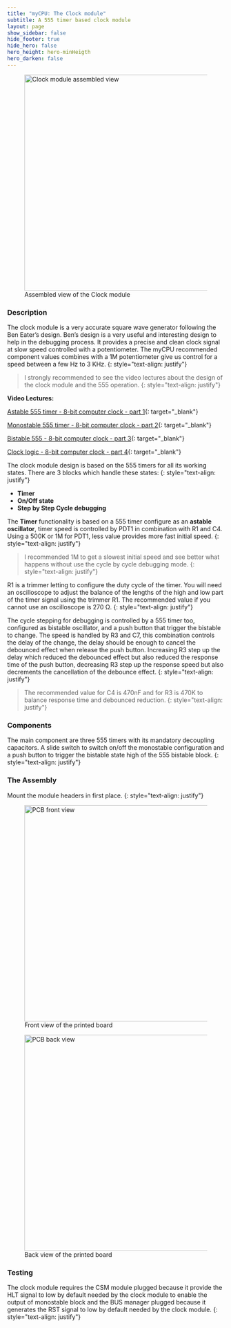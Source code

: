 ```yaml
---
title: "myCPU: The Clock module"
subtitle: A 555 timer based clock module
layout: page
show_sidebar: false
hide_footer: true
hide_hero: false
hero_height: hero-minHeigth
hero_darken: false
---
```

<figure class="center">
    <img src="{{ site.baseurl }}/img/mycpu/modules/clock/clock_assembled.png" alt="Clock module assembled view" title="Assembled view of the Clock module" width="500px">
    <figcaption>Assembled view of the Clock module</figcaption>
</figure>

### Description
The clock module is a very accurate square wave generator following the Ben Eater’s design. Ben’s design is a very useful and interesting design to help in the debugging process. It provides a precise and clean clock signal at slow speed controlled with a potentiometer. The myCPU recommended component values combines with a 1M potentiometer give us control for a speed between a few Hz to 3 KHz.
{: style="text-align: justify"}

>I strongly recommended to see the video lectures about the design of the clock module and the 555 operation.
{: style="text-align: justify"}

**Video Lectures:**

[Astable 555 timer - 8-bit computer clock - part 1](https://www.youtube.com/watch?v=kRlSFm519Bo&list=PLowKtXNTBypGqImE405J2565dvjafglHU){: target="_blank"}

[Monostable 555 timer - 8-bit computer clock - part 2](https://www.youtube.com/watch?v=81BgFhm2vz8&list=PLowKtXNTBypGqImE405J2565dvjafglHU){: target="_blank"}

[Bistable 555 - 8-bit computer clock - part 3](https://www.youtube.com/watch?v=WCwJNnx36Rk&list=PLowKtXNTBypGqImE405J2565dvjafglHU){: target="_blank"}

[Clock logic - 8-bit computer clock - part 4](https://www.youtube.com/watch?v=SmQ5K7UQPMM&list=PLowKtXNTBypGqImE405J2565dvjafglHU){: target="_blank"}

The clock module design is based on the 555 timers for all its working states. There are 3 blocks which handle these states: 
{: style="text-align: justify"}

+	**Timer**
+	**On/Off state**
+	**Step by Step Cycle debugging**

The **Timer** functionality is based on a 555 timer configure as an **astable oscillator**, timer speed is controlled by PDT1 in combination with R1 and C4. Using a 500K or 1M for PDT1, less value provides more fast initial speed.
{: style="text-align: justify"}

>I recommended 1M to get a slowest initial speed and see better what happens without use the cycle by cycle debugging mode.
{: style="text-align: justify"}

R1 is a trimmer letting to configure the duty cycle of the timer. You will need an oscilloscope to adjust the balance of the lengths of the high and low part of the timer signal using the trimmer R1. The recommended value if you cannot use an oscilloscope is 270 Ω.
{: style="text-align: justify"}

The cycle stepping for debugging is controlled by a 555 timer too, configured as bistable oscillator, and a push button that trigger the bistable to change. The speed is handled by R3 and C7, this combination controls the delay of the change, the delay should be enough to cancel the debounced effect when release the push button. Increasing R3 step up the delay which reduced the debounced effect but also reduced the response time of the push button, decreasing R3 step up the response speed but also decrements the cancellation of the debounce effect. 
{: style="text-align: justify"}

>The recommended value for C4 is 470nF and for R3 is 470K to balance response time and debounced reduction.
{: style="text-align: justify"}

### Components
The main component are three 555 timers with its mandatory decoupling capacitors. A slide switch to switch on/off the monostable configuration and a push button to trigger the bistable state high of the 555 bistable block.
{: style="text-align: justify"}

### The Assembly
Mount the module headers in first place.
{: style="text-align: justify"}

<figure class="center">
    <img src="{{ site.baseurl }}/img/mycpu/modules/clock/clock_clear_front.png" alt="PCB front view" title="Front view of the printed board" width="500px">
    <figcaption>Front view of the printed board</figcaption>
</figure>
<figure class="center">
    <img src="{{ site.baseurl }}/img/mycpu/modules/clock/clock_clear_back.png" alt="PCB back view" title="Back view of the printed board" width="500px">
    <figcaption>Back view of the printed board</figcaption>
</figure>

### Testing
The clock module requires the CSM module plugged because it provide the HLT signal to low by default needed by the clock module to enable the output of monostable block and the BUS manager plugged because it generates the RST signal to low by default needed by the clock module.
{: style="text-align: justify"}

